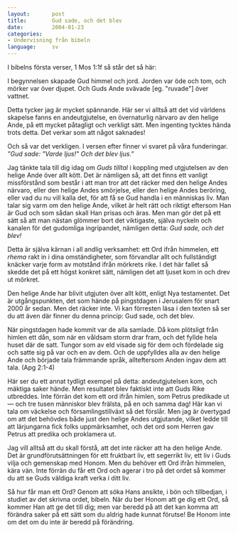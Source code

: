 ```yaml
---
layout:       post
title:        Gud sade, och det blev
date:         2004-01-23
categories:
- Undervisning från bibeln
language:     sv
---
```

I bibelns första verser, 1 Mos 1:1f så står det så här:

<p class="bible">I begynnelsen skapade Gud himmel och jord.  Jorden
var öde och tom, och mörker var över djupet.  Och Guds Ande svävade
[eg. "ruvade"] över vattnet.</p>

Detta tycker jag är mycket spännande.  Här ser vi alltså att det vid världens
skapelse fanns en andeutgjutelse, en övernaturlig närvaro av den helige Ande, på
ett mycket påtagligt och verkligt sätt.  Men ingenting tycktes hända trots
detta.  Det verkar som att något saknades!

Och så var det verkligen.  I versen efter finner vi svaret på våra funderingar.
<em>"Gud sade: "Varde ljus!"  Och det blev ljus."</em>

Jag tänkte tala till dig idag om <em>Guds tilltal</em> i koppling med
utgjutelsen av den helige Ande över allt kött.  Det är nämligen så, att det
finns ett vanligt missförstånd som består i att man tror att det räcker med den
helige Andes närvaro, eller den helige Andes smörjelse, eller den helige Andes
beröring, eller vad du nu vill kalla det, för att få se Gud handla i en
människas liv.  Man talar sig varm om den helige Ande, vilket är helt rätt och
riktigt eftersom Han är Gud och som sådan skall Han prisas och äras.  Men man
gör det på ett sätt så att man nästan glömmer bort det viktigaste, själva
nyckeln och kanalen för det gudomliga ingripandet, nämligen detta: <em>Gud sade,
och det blev!</em>

Detta är själva kärnan i all andlig verksamhet: ett Ord ifrån himmelen, ett
<em>rhema</em> rakt in i dina omständigheter, som förvandlar allt och
fullständigt knäcker varje form av motstånd ifrån mörkrets rike.  I det här
fallet så skedde det på ett högst konkret sätt, nämligen det att ljuset kom in
och drev ut mörkret.

Den helige Ande har blivit utgjuten över allt kött, enligt Nya testamentet.  Det
är utgångspunkten, det som hände på pingstdagen i Jerusalem för snart 2000 år
sedan.  Men det räcker inte.  Vi kan förresten läsa i den texten så ser du att
även där finner du denna princip: Gud sade, och det blev.

<p class="bible">När pingstdagen hade kommit var de alla samlade.  Då
kom plötsligt från himlen ett dån, som när en våldsam storm drar fram,
och det fyllde hela huset där de satt.  Tungor som av eld visade sig
för dem och fördelade sig och satte sig på var och en av dem.  Och de
uppfylldes alla av den helige Ande och började tala främmande språk,
allteftersom Anden ingav dem att tala. (Apg 2:1-4)</p>

Här ser du ett annat tydligt exempel på detta: andeutgjutelsen kom, och mäktiga
saker hände.  Men resultatet blev faktiskt inte att Guds Rike utbreddes.  Inte
förrän det kom ett ord ifrån himlen, som Petrus predikade ut &mdash; och tre
tusen människor blev frälsta, på en och samma dag!  Här kan vi tala om väckelse
och församlingstillväxt så det förslår.  Men jag är övertygad om att det
behövdes både just den helige Andes utgjutande, vilket ledde till att
lärjungarna fick folks uppmärksamhet, och det ord som Herren gav Petrus att
predika och proklamera ut.

Jag vill alltså att du skall förstå, att det inte räcker att ha den helige Ande.
Det är grundförutsättningen för ett fruktbart liv, ett segerrikt liv, ett liv i
Guds vilja och gemenskap med Honom.  Men du behöver ett Ord ifrån himmelen, kära
vän.  Inte förrän du får ett Ord och agerar i tro på det ordet så kommer du att
se Guds väldiga kraft verka i ditt liv.

Så hur får man ett Ord?  Genom att söka Hans ansikte, i bön och tillbedjan, i
studiet av det skrivna ordet, bibeln.  När du ber Honom att ge dig ett Ord, så
kommer Han att ge det till dig; men var beredd på att det kan komma att förändra
saker på ett sätt som du aldrig hade kunnat förutse!  Be Honom inte om det om du
inte är beredd på förändring.
